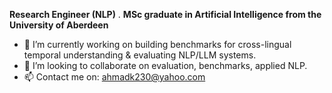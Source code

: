 **Research Engineer (NLP)** . **MSc graduate in Artificial Intelligence from the University of Aberdeen**
- 🌱 I’m currently working on building benchmarks for cross-lingual temporal understanding & evaluating NLP/LLM systems.
- 💞️ I’m looking to collaborate on evaluation, benchmarks, applied NLP.
- 📫 Contact me on: ahmadk230@yahoo.com
